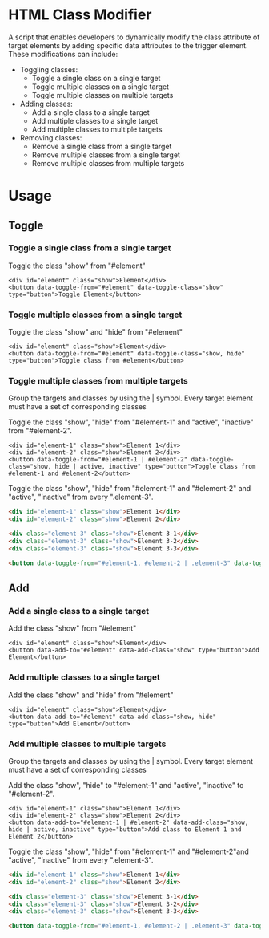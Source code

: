# HTML Class Modifier

A script that enables developers to dynamically modify the class attribute of target elements by adding specific data attributes to the trigger element. These modifications can include:

- Toggling classes:
    - Toggle a single class on a single target
    - Toggle multiple classes on a single target
    - Toggle multiple classes on multiple targets
- Adding classes:
    - Add a single class to a single target
    - Add multiple classes to a single target
    - Add multiple classes to multiple targets
- Removing classes:
    - Remove a single class from a single target
    - Remove multiple classes from a single target
    - Remove multiple classes from multiple targets


# Usage

## Toggle

### Toggle a single class from a single target
Toggle the class "show" from "#element"

```
<div id="element" class="show">Element</div>
<button data-toggle-from="#element" data-toggle-class="show" type="button">Toggle Element</button>
```

### Toggle multiple classes from a single target
Toggle the class "show" and "hide" from "#element"

```
<div id="element" class="show">Element</div>
<button data-toggle-from="#element" data-toggle-class="show, hide" type="button">Toggle class from #element</button>
```

### Toggle multiple classes from multiple targets
Group the targets and classes by using the | symbol. Every target element must have a set of corresponding classes

Toggle the class "show", "hide" from "#element-1" and "active", "inactive" from "#element-2".

```
<div id="element-1" class="show">Element 1</div>
<div id="element-2" class="show">Element 2</div>
<button data-toggle-from="#element-1 | #element-2" data-toggle-class="show, hide | active, inactive" type="button">Toggle class from #element-1 and #element-2</button>
```

Toggle the class "show", "hide" from "#element-1" and "#element-2" and "active", "inactive" from every ".element-3".

```html
<div id="element-1" class="show">Element 1</div>
<div id="element-2" class="show">Element 2</div>

<div class="element-3" class="show">Element 3-1</div>
<div class="element-3" class="show">Element 3-2</div>
<div class="element-3" class="show">Element 3-3</div>

<button data-toggle-from="#element-1, #element-2 | .element-3" data-toggle-class="show, hide | active, inactive" type="button">Toggle class from #element-1, #element-2 and every .element-3</button>
```





## Add

### Add a single class to a single target
Add the class "show" from "#element"

```
<div id="element" class="show">Element</div>
<button data-add-to="#element" data-add-class="show" type="button">Add Element</button>
```

### Add multiple classes to a single target
Add the class "show" and "hide" from "#element"

```
<div id="element" class="show">Element</div>
<button data-add-to="#element" data-add-class="show, hide" type="button">Add Element</button>
```

### Add multiple classes to multiple targets
Group the targets and classes by using the | symbol. Every target element must have a set of corresponding classes

Add the class "show", "hide" to "#element-1" and "active", "inactive" to "#element-2".

```
<div id="element-1" class="show">Element 1</div>
<div id="element-2" class="show">Element 2</div>
<button data-add-to="#element-1 | #element-2" data-add-class="show, hide | active, inactive" type="button">Add class to Element 1 and Element 2</button>
```

Toggle the class "show", "hide" from "#element-1" and "#element-2"and "active", "inactive" from every ".element-3".

```html
<div id="element-1" class="show">Element 1</div>
<div id="element-2" class="show">Element 2</div>

<div class="element-3" class="show">Element 3-1</div>
<div class="element-3" class="show">Element 3-2</div>
<div class="element-3" class="show">Element 3-3</div>

<button data-toggle-from="#element-1, #element-2 | .element-3" data-toggle-class="show, hide | active, inactive" type="button">Toggle Element 1 and 2</button>
```